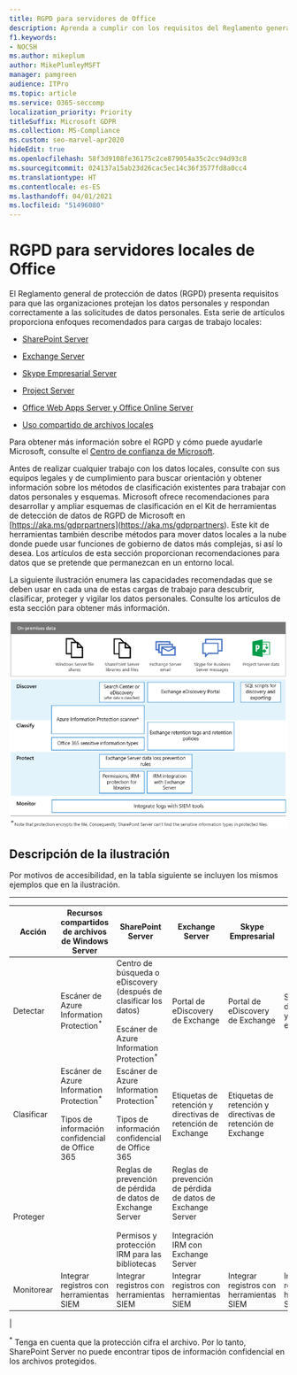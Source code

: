 ```yaml
---
title: RGPD para servidores de Office
description: Aprenda a cumplir con los requisitos del Reglamento general de protección de datos (GDPR) en los servidores de la oficina.
f1.keywords:
- NOCSH
ms.author: mikeplum
author: MikePlumleyMSFT
manager: pamgreen
audience: ITPro
ms.topic: article
ms.service: O365-seccomp
localization_priority: Priority
titleSuffix: Microsoft GDPR
ms.collection: MS-Compliance
ms.custom: seo-marvel-apr2020
hideEdit: true
ms.openlocfilehash: 58f3d9108fe36175c2ce879054a35c2cc94d93c8
ms.sourcegitcommit: 024137a15ab23d26cac5ec14c36f3577fd8a0cc4
ms.translationtype: HT
ms.contentlocale: es-ES
ms.lasthandoff: 04/01/2021
ms.locfileid: "51496080"
---
```

# <a name="gdpr-for-office-on-premises-servers"></a>RGPD para servidores locales de Office

El Reglamento general de protección de datos (RGPD) presenta requisitos para que las organizaciones protejan los datos personales y respondan correctamente a las solicitudes de datos personales. Esta serie de artículos proporciona enfoques recomendados para cargas de trabajo locales:

- [SharePoint Server](gdpr-for-sharepoint-server.md)

- [Exchange Server](gdpr-for-exchange-server.md)

- [Skype Empresarial Server](gdpr-for-skype-for-business-server.md)

- [Project Server](gdpr-for-project-server.md)

- [Office Web Apps Server y Office Online Server](gdpr-for-office-online-server.md)

- [Uso compartido de archivos locales](gdpr-for-on-premises-file-shares.md)

Para obtener más información sobre el RGPD y cómo puede ayudarle Microsoft, consulte el [Centro de confianza de Microsoft](https://www.microsoft.com/trust-center/privacy/gdpr-overview
).

Antes de realizar cualquier trabajo con los datos locales, consulte con sus equipos legales y de cumplimiento para buscar orientación y obtener información sobre los métodos de clasificación existentes para trabajar con datos personales y esquemas. Microsoft ofrece recomendaciones para desarrollar y ampliar esquemas de clasificación en el Kit de herramientas de detección de datos de RGPD de Microsoft en [https://aka.ms/gdprpartners](<https://aka.ms/gdprpartners>). Este kit de herramientas también describe métodos para mover datos locales a la nube donde puede usar funciones de gobierno de datos más complejas, si así lo desea. Los artículos de esta sección proporcionan recomendaciones para datos que se pretende que permanezcan en un entorno local.

La siguiente ilustración enumera las capacidades recomendadas que se deben usar en cada una de estas cargas de trabajo para descubrir, clasificar, proteger y vigilar los datos personales. Consulte los artículos de esta sección para obtener más información.

![Diagrama en el que se describen las funcionalidades para descubrir, clasificar, proteger y supervisar datos personales en distintas cargas de trabajo](../media/gdpr-for-office-servers-image1.png)

## <a name="illustration-description"></a>Descripción de la ilustración

Por motivos de accesibilidad, en la tabla siguiente se incluyen los mismos ejemplos que en la ilustración.

****

|Acción|Recursos compartidos de archivos de Windows Server|SharePoint Server|Exchange Server|Skype Empresarial|Project Server|
|---|---|---|---|---|---|
|Detectar|Escáner de Azure Information Protection<sup>\*</sup>|Centro de búsqueda o eDiscovery (después de clasificar los datos) <br/><br/> Escáner de Azure Information Protection<sup>\*</sup>|Portal de eDiscovery de Exchange|Portal de eDiscovery de Exchange|Scripts SQL de detección y exportación|
|Clasificar|Escáner de Azure Information Protection<sup>\*</sup> <br/><br/> Tipos de información confidencial de Office 365|Escáner de Azure Information Protection<sup>\*</sup> <br/><br/> Tipos de información confidencial de Office 365|Etiquetas de retención y directivas de retención de Exchange|Etiquetas de retención y directivas de retención de Exchange||
|Proteger||Reglas de prevención de pérdida de datos de Exchange Server <br/><br/> Permisos y protección IRM para las bibliotecas|Reglas de prevención de pérdida de datos de Exchange Server <br/><br/> Integración IRM con Exchange Server|||
|Monitorear|Integrar registros con herramientas SIEM|Integrar registros con herramientas SIEM|Integrar registros con herramientas SIEM|Integrar registros con herramientas SIEM|Integrar registros con herramientas SIEM|
|

<sup>\*</sup> Tenga en cuenta que la protección cifra el archivo. Por lo tanto, SharePoint Server no puede encontrar tipos de información confidencial en los archivos protegidos.
